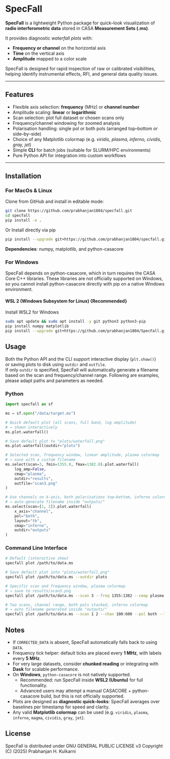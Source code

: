 # SpecFall

**SpecFall** is a lightweight Python package for quick–look visualization of **radio interferometric data** stored in CASA **Measurement Sets (.ms)**.  

It provides diagnostic *waterfall plots* with:  
- **Frequency or channel** on the horizontal axis  
- **Time** on the vertical axis  
- **Amplitude** mapped to a color scale  

SpecFall is designed for rapid inspection of raw or calibrated visibilities, helping identify instrumental effects, RFI, and general data quality issues.

---

## Features
- Flexible axis selection: **frequency** (MHz) or **channel number**  
- Amplitude scaling: **linear** or **logarithmic**  
- Scan selection: plot full dataset or chosen scans only  
- Frequency/channel windowing for zoomed analysis  
- Polarisation handling: single pol or both pols (arranged top–bottom or side–by–side)  
- Choice of any Matplotlib colormap (e.g. *viridis, plasma, inferno, cividis, gray, jet*)  
- Simple **CLI** for batch jobs (suitable for SLURM/HPC environments)  
- Pure Python API for integration into custom workflows  

---

## Installation

### For MacOs & Linux

Clone from GitHub and install in editable mode:

```bash
git clone https://github.com/prabhanjan1804/specfall.git
cd specfall
pip install -e .
```
Or Install directly via pip

```bash
pip install --upgrade git+https://github.com/prabhanjan1804/specfall.git
```
**Dependencies**: numpy, matplotlib, and python-casacore

### For Windows
SpecFall depends on python-casacore, which in turn requires the CASA Core C++ libraries. These libraries are not officially supported on Windows, so you cannot install python-casacore directly with pip on a native Windows environment.

#### WSL 2 (Windows Subsystem for Linux) {Recommended}
Install WSL2 for Windows
```bash
sudo apt update && sudo apt install -y git python3 python3-pip
pip install numpy matplotlib
pip install --upgrade git+https://github.com/prabhanjan1804/SpecFall.git
```

## Usage

Both the Python API and the CLI support interactive display (`plt.show()`)  
or saving plots to disk using `outdir` and `outfile`.  
If only `outdir` is specified, SpecFall will automatically generate a filename  
based on the scan and frequency/channel range.
Following are examples, please adapt paths and parameters as needed.

### Python

```python
import specfall as sf

ms = sf.open("/data/target.ms")

# Quick default plot (all scans, full band, log amplitude)
# → shown interactively
ms.plot.waterfall()

# Save default plot to "plots/waterfall.png"
ms.plot.waterfall(outdir="plots")

# Selected scan, frequency window, linear amplitude, plasma colormap
# → save with a custom filename
ms.select(scan=3, fmin=1355.0, fmax=1382.0).plot.waterfall(
    log_amp=False,
    cmap="plasma",
    outdir="results",
    outfile="scan3.png"
)

# Use channels on X-axis, both polarisations top–bottom, inferno colormap
# → auto-generate filename inside "outputs/"
ms.select(scan=[1, 2]).plot.waterfall(
    x_axis="channel",
    pol="both",
    layout="tb",
    cmap="inferno",
    outdir="outputs"
)
```

### Command Line Interface

```bash
# Default (interactive show)
specfall plot /path/to/data.ms

# Save default plot into "plots/waterfall.png"
specfall plot /path/to/data.ms --outdir plots

# Specific scan and frequency window, plasma colormap
# → save to results/scan3.png
specfall plot /path/to/data.ms --scan 3 --freq 1355:1382 --cmap plasma --outdir results --outfile scan3.png

# Two scans, channel range, both pols stacked, inferno colormap
# → auto filename generated inside "outputs/"
specfall plot /path/to/data.ms --scan 1 2 --chan 100:600 --pol both --layout tb --cmap inferno --outdir outputs
```


## Notes
- If `CORRECTED_DATA` is absent, SpecFall automatically falls back to using `DATA`.  
- Frequency tick helper: default ticks are placed every **1 MHz**, with labels every **5 MHz**.  
- For very large datasets, consider **chunked reading** or integrating with **Dask** for scalable performance.  
- On **Windows**, `python-casacore` is not natively supported.  
  - Recommended: run SpecFall inside **WSL2 (Ubuntu)** for full functionality.  
  - Advanced users may attempt a manual CASACORE + python-casacore build, but this is not officially supported.  
- Plots are designed as **diagnostic quick–looks**: SpecFall averages over baselines per timestamp for speed and clarity.  
- Any valid **Matplotlib colormap** can be used (e.g. `viridis`, `plasma`, `inferno`, `magma`, `cividis`, `gray`, `jet`). 

## License
SpecFall is distributed under GNU GENERAL PUBLIC LICENSE v3
Copyright (C) (2025) Prabhanjan H. Kulkarni
